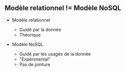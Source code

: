 
## Modèle relationnel != Modèle NoSQL

- Modèle relationnel
    - Guidé par la donnée
    - Théorique

- Modèle NoSQL
    - Guidé par les usages de la donnée
    - "Expérimental"
    - Pas de jointure

